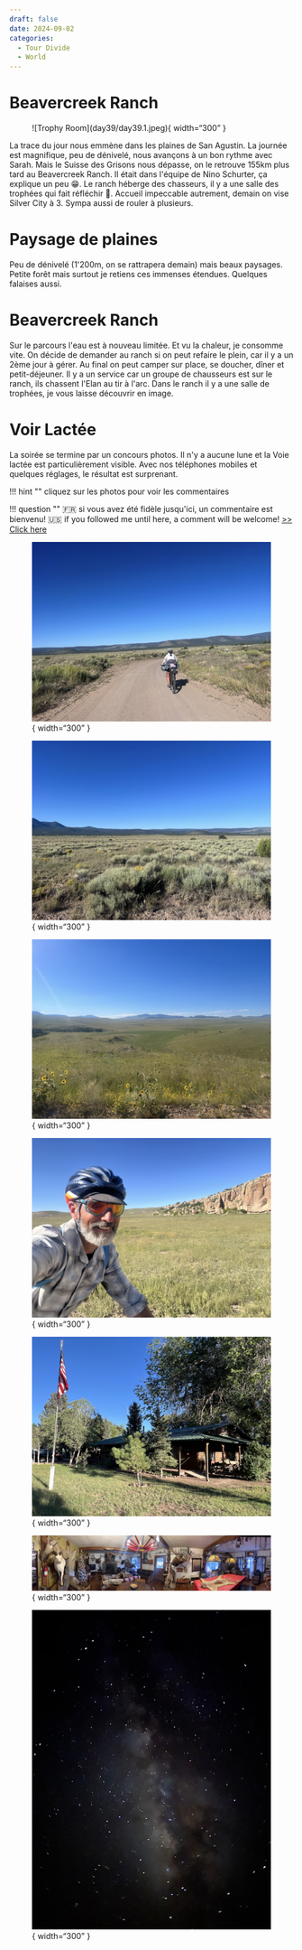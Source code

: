 ```yaml
---
draft: false 
date: 2024-09-02
categories:
  - Tour Divide
  - World
---
```


#  Beavercreek Ranch

<figure markdown>
![Trophy Room](day39/day39.1.jpeg){ width=“300” }
</figure>

La trace du jour nous emmène dans les plaines de San Agustin. La journée est magnifique, peu de dénivelé, nous avançons à un bon rythme avec Sarah. Mais le Suisse des Grisons nous dépasse,  on le retrouve 155km plus tard au Beavercreek Ranch. Il était dans l'équipe de Nino Schurter, ça explique un peu 😁. Le ranch héberge des chasseurs, il y a une salle des trophées qui fait réfléchir 🤔. Accueil impeccable autrement, demain on vise Silver City à 3. Sympa aussi de rouler à plusieurs.

<!-- more -->


# Paysage de plaines

Peu de dénivelé (1'200m, on se rattrapera demain) mais beaux paysages. Petite forêt mais surtout je retiens ces immenses étendues. Quelques falaises aussi. 

# Beavercreek Ranch

Sur le parcours l'eau est à nouveau limitée. Et vu la chaleur, je consomme vite. On décide de demander au ranch si on peut refaire le plein, car il y a un 2ème jour à gérer. Au final on peut camper sur place, se doucher, dîner et petit-déjeuner. Il y a un service car un groupe de chausseurs est sur le ranch, ils chassent l'Elan au tir à l'arc. Dans le ranch il y a une salle de trophées, je vous laisse découvrir en image.

# Voir Lactée

La soirée se termine par un concours photos. Il n'y a aucune lune et la Voie lactée est particulièrement visible. Avec nos téléphones mobiles et quelques réglages, le résultat est surprenant.


!!! hint ""
    cliquez sur les photos pour voir les commentaires

!!! question ""
    🇫🇷 si vous avez été fidèle jusqu'ici, un commentaire est bienvenu! 🇺🇸 if you followed me until here, a comment will be welcome! [>> Click here](https://forms.office.com/r/5TiedXLRaN)

<figure markdown>

![Nous roulons à deux. Sarah est super entraînée, elle ambitionne de faire la Tour Divide version course.](day39/day39.2.jpeg){ width=“300” }

![Magnifique plaine](day39/day39.3.jpeg){ width=“300” }

![Magnifique plaine](day39/day39.4.jpeg){ width=“300” }

![Après la pause sandwich, ça repart avec le sourire](day39/day39.5.jpeg){ width=“300” }

![Beavercreek ne paie pas de mine vue de l'extérieur](day39/day39.6.jpeg){ width=“300” }

![Mais héberge une sacré salle aux trophées](day39/day39.7.jpeg){ width=“300” }

![Voie lactée](day39/day39.8.jpeg){ width=“300” }

</figure>


